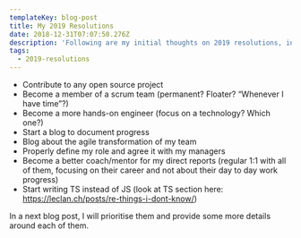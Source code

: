 ```yaml
---
templateKey: blog-post
title: My 2019 Resolutions
date: 2018-12-31T07:07:50.276Z
description: 'Following are my initial thoughts on 2019 resolutions, in no particular order.'
tags:
  - 2019-resolutions
---
```

* Contribute to any open source project
* Become a member of a scrum team (permanent? Floater? “Whenever I have time”?)
* Become a more hands-on engineer (focus on a technology? Which one?)
* Start a blog to document progress
* Blog about the agile transformation of my team
* Properly define my role and agree it with my managers
* Become a better coach/mentor for my direct reports (regular 1:1 with all of them, focusing on their career and not about their day to day work progress)
* Start writing TS instead of JS (look at TS section here: https://leclan.ch/posts/re-things-i-dont-know/)

In a next blog post, I will prioritise them and provide some more details around each of them.
